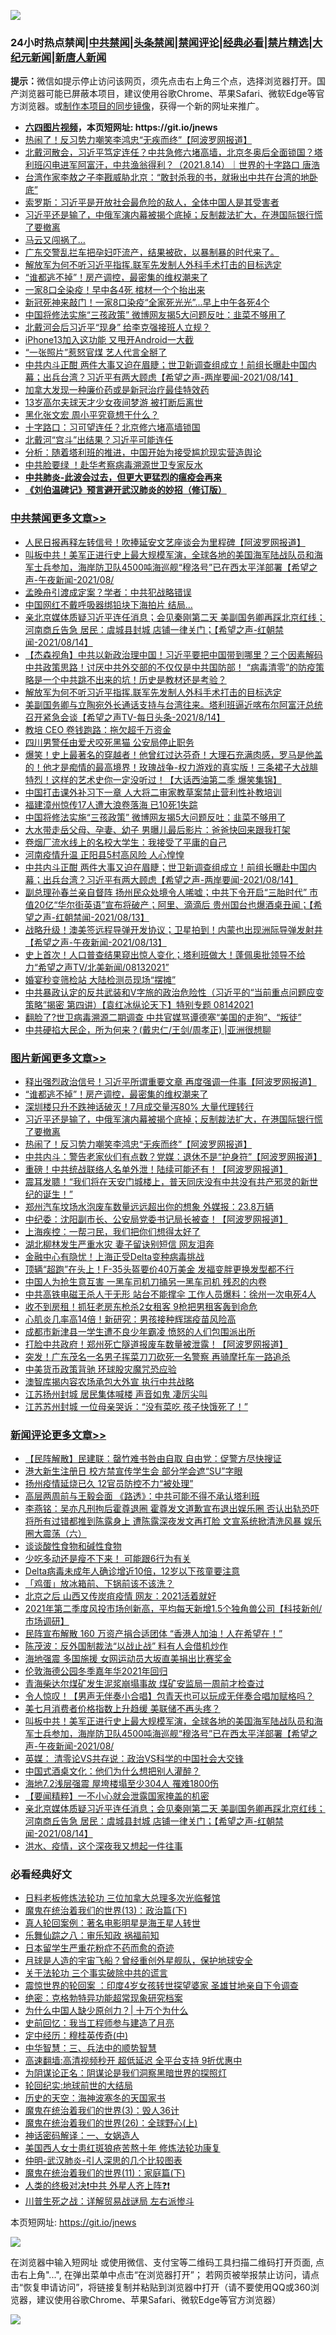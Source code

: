 ![](https://raw.githubusercontent.com/fqnews/bnews/master/64photo/fqnews-qr.jpg)

<div id="tt">
<h3>24小时热点禁闻|<a href="#%E4%B8%AD%E5%85%B1%E7%A6%81%E9%97%BB%E6%9B%B4%E5%A4%9A%E6%96%87%E7%AB%A0">中共禁闻</a>|<a href="#%E5%9B%BE%E7%89%87%E6%96%B0%E9%97%BB%E6%9B%B4%E5%A4%9A%E6%96%87%E7%AB%A0">头条禁闻</a>|<a href="#%E6%96%B0%E9%97%BB%E8%AF%84%E8%AE%BA%E6%9B%B4%E5%A4%9A%E6%96%87%E7%AB%A0">禁闻评论|<a href="#%E5%BF%85%E7%9C%8B%E7%BB%8F%E5%85%B8%E5%A5%BD%E6%96%87">经典必看|<a href="/video.md#%E7%A6%81%E7%89%87%E7%B2%BE%E9%80%89">禁片精选</a>|<a href="https://github.com/fqnews/djy/blob/master/gb/nf1351518.md#1">大纪元新闻</a>|<a href="https://github.com/fqnews/ntdtv/blob/master/gb/prog204.md#1">新唐人新闻</a></h3>
<div><b>提示：</b>微信如提示停止访问该网页，须先点击右上角三个点，选择浏览器打开。国产浏览器可能已屏蔽本项目，建议使用谷歌Chrome、苹果Safari、微软Edge等官方浏览器。或<a href="https://github.com/fqnews/bnews/blob/master/%E5%88%B6%E4%BD%9Cgit%E7%A6%81%E9%97%BB%E9%95%9C%E5%83%8F.md">制作本项目的同步镜像</a>，获得一个新的网址来推广。</div>
<ul>
<li><b><a href="http://d1.bdrive.tk/64.mp4" target="_blank">六四图片视频</a>，本页短网址: https://git.io/jnews</b></li>
<li><a href="/topimagenews/20210814/1606285.md">热闹了！反习势力嘲笑李鸿忠“无疾而终”【阿波罗网报道】</a></li>
<li><a href="/bannedvideo/20210814/1606305.md">北戴河散会，习近平笃定连任？中共急修六堵高墙，北京冬奥后全面锁国？塔利班闪电进军阿富汗，中共渔翁得利？（2021.8.14）｜世界的十字路口 唐浩</a></li>
<li><a href="/cnnews/20210814/1606284.md">台湾作家李敖之子李戡威胁北京：“敢封杀我的书，就揪出中共在台湾的地卧底”</a></li>
<li><a href="/headline/20210814/1606286.md">索罗斯：习近平是开放社会最危险的敌人，全体中国人是其受害者</a></li>
<li><a href="/topimagenews/20210814/1606316.md">习近平还是输了，中俄军演内幕被揭个底掉；反制裁法扩大，在港国际银行慌了要撤离</a></li>
<li><a href="/cnnews/hknews/20210814/1606375.md">马云又闯祸了…</a></li>
<li><a href="/bannedvideo/20210814/1606344.md">广东交警乱拦车把孕妇吓流产，结果被砍，以暴制暴的时代来了。</a></li>
<li><a href="/comments/20210815/1606502.md">解放军为何不听习近平指挥.联军先发制人外科手术打击的目标选定</a></li>
<li><a href="/topimagenews/20210815/1606550.md">“谁都逃不掉”！房产调控，最密集的维权潮来了</a></li>
<li><a href="/worldnews/20210815/1606449.md">一家8口全染疫！早中各4死 棺材一个个抬出来</a></li>
<li><a href="/bannedvideo/20210814/1606297.md">新冠死神来敲门！一家8口染疫“全家死光光”...早上中午各死4个</a></li>
<li><a href="/cbnews/20210815/1606416.md">中国将修法实施“三孩政策” 微博网友揭5大问题反吐：韭菜不够用了</a></li>
<li><a href="/comments/20210815/1606511.md">北戴河会后习近平“现身” 给李克强接班人立规？</a></li>
<li><a href="/cnnews/20210815/1606500.md">iPhone13加入这功能 又甩开Android一大截</a></li>
<li><a href="/yule/20210815/1606431.md">“一张照片”惹怒官煤 艺人代言全掰了</a></li>
<li><a href="/comments/20210814/1606313.md">中共内斗正酣 两件大事又迫在眉睫；世卫新调查组成立！前组长曝赴中国内幕；出兵台湾？习近平有两大顾虑【希望之声-两岸要闻-2021/08/14】</a></li>
<li><a href="/cnnews/20210815/1606499.md">加拿大发现一种廉价药或是新冠治疗最佳特效药</a></li>
<li><a href="/worldnews/20210815/1606477.md">13岁高尔夫球天才少女夜间梦游 被打断后离世</a></li>
<li><a href="/comments/20210815/1606484.md">黑化张文宏 周小平究竟想干什么？</a></li>
<li><a href="/comments/20210815/1606478.md">十字路口：习可望连任？北京修六堵高墙锁国</a></li>
<li><a href="/bannedvideo/20210815/1606493.md">北戴河“宫斗”出结果？习近平可能连任</a></li>
<li><a href="/headline/20210814/1606299.md">分析：随着塔利班的推进，中国开始为接受尴尬现实营造舆论</a></li>
<li><a href="/cnnews/20210814/1606333.md">中共脸要绿 ！赴华考察病毒溯源世卫专家反水</a></li>
<li><b><a href="/comments/20200211/1275071.md" target="_blank">中共肺炎-此波会过去，但更大更猛烈的瘟疫会再来</a></b></li>
<li><b><a href="/comments/20200207/1272816.md" target="_blank">《刘伯温碑记》预言避开武汉肺炎的妙招（修订版）</a></b></li>
</ul>
</div>

<div class="catlist">
<h3><a href="/cbnews/" target="_blank">中共禁闻</a><span><a href="/cbnews/" target="_blank" rel="nofollow">更多文章>></a></span></h3>
<ul>
<li><a href="/cbnews/20210815/1606685.md" target="_blank">人民日报再释左转信号！吹捧延安文艺座谈会为里程碑【阿波罗网报道】</a></li>
<li><a href="/comments/20210815/1606646.md" target="_blank">叫板中共！美军正进行史上最大规模军演，全球各地的美国海军陆战队员和海军士兵参加，海岸防卫队4500吨海巡舰“穆洛号”已在西太平洋部署【希望之声-午夜新闻-2021/08/</a></li>
<li><a href="/cbnews/20210815/1606640.md" target="_blank">孟晚舟引渡成定案？学者：中共犯战略错误</a></li>
<li><a href="/cbnews/20210815/1606633.md" target="_blank">中国网红不戴呼吸器绑铅块下海拍片 结局…</a></li>
<li><a href="/comments/20210815/1606626.md" target="_blank">亲北京媒体质疑习近平连任消息；会见秦刚第二天 美副国务卿再踩北京红线；河南商丘告急 居民：虞城县封城 店铺一律关门；【希望之声-红朝禁闻-2021/08/14】</a></li>
<li><a href="/comments/20210815/1606572.md" target="_blank">【杰森视角】中共以新政治理中国！习近平要把中国带到哪里？三个因素解码中共政策思路！讨厌中共外交部的不仅仅是中共国防部！ “病毒清零”的防疫策略是一个中共跳不出来的坑！历史是教材还是考验？</a></li>
<li><a href="/comments/20210815/1606502.md" target="_blank">解放军为何不听习近平指挥.联军先发制人外科手术打击的目标选定</a></li>
<li><a href="/comments/20210815/1606490.md" target="_blank">美副国务卿与立陶宛外长通话支持与台湾往来。塔利班逼近喀布尔阿富汗总统召开紧急会谈【希望之声TV-每日头条-2021/8/14】</a></li>
<li><a href="/cbnews/20210815/1606481.md" target="_blank">教培 CEO 卷钱跑路：拖欠超千万资金</a></li>
<li><a href="/cbnews/20210815/1606480.md" target="_blank">四川男警任由爱犬咬死黑猫 公安局停止职务</a></li>
<li><a href="/comments/20210815/1606466.md" target="_blank">爆笑！史上最著名的穿越者！他曾红过达芬奇！大理石充满肉感，罗马是他盖的！他才是痴情的最高境界！玫瑰战争-权力游戏的真实版！三条裙子大战腓特烈！这样的艺术史你一定没听过！【大话西油第二季 爆笑集锦】</a></li>
<li><a href="/cbnews/20210815/1606457.md" target="_blank">中国打击课外补习下一章 人大将二审家教草案禁止营利性补教培训</a></li>
<li><a href="/cbnews/20210815/1606456.md" target="_blank">福建漳州惊传17人遭大浪卷落海 已10死1失踪</a></li>
<li><a href="/cbnews/20210815/1606416.md" target="_blank">中国将修法实施“三孩政策” 微博网友揭5大问题反吐：韭菜不够用了</a></li>
<li><a href="/cbnews/20210815/1606415.md" target="_blank">大水带走岳父母、孕妻、幼子 男曝儿最后影片：爸爸快回来跟我打架</a></li>
<li><a href="/cbnews/20210814/1606387.md" target="_blank">卷烟厂流水线上的名校大学生：我接受了平庸的自己</a></li>
<li><a href="/cbnews/20210814/1606366.md" target="_blank">河南疫情升温 正阳县5村高风险 人心惶惶</a></li>
<li><a href="/comments/20210814/1606313.md" target="_blank">中共内斗正酣 两件大事又迫在眉睫；世卫新调查组成立！前组长曝赴中国内幕；出兵台湾？习近平有两大顾虑【希望之声-两岸要闻-2021/08/14】</a></li>
<li><a href="/comments/20210814/1606244.md" target="_blank">副总理孙春兰亲自督阵  扬州民众处境令人唏嘘；中共下令开启“三胎时代”   市值20亿“华尔街英语”宣布将破产；阿里、滴滴后 贵州国台也爆酒桌丑闻；【希望之声-红朝禁闻-2021/08/13】</a></li>
<li><a href="/comments/20210814/1606185.md" target="_blank">战略升级！澳美签远程导弹开发协议；卫星拍到！内蒙也出现洲际导弹发射井【希望之声-午夜新闻-2021/08/13】</a></li>
<li><a href="/comments/20210814/1606184.md" target="_blank">史上首次！人口普查结果窥出惊人变化；塔利班做大！蓬佩奥批领导不给力“希望之声TV/北美新闻/08132021”</a></li>
<li><a href="/cbnews/20210814/1606183.md" target="_blank">婚宴秒变筛检站 大陆检测员现场“摆摊”</a></li>
<li><a href="/comments/20210814/1606180.md" target="_blank">中共暴政认定的反共武装和V字旅的政治危险性（习近平的“当前重点问题应变策略”揭密   第四讲）【袁红冰纵论天下】特别专题 08142021</a></li>
<li><a href="/cbnews/20210814/1606154.md" target="_blank">翻脸了?世卫病毒溯源二期调查 中共官媒骂谭德塞“美国的走狗”、“叛徒”</a></li>
<li><a href="/cbnews/20210814/1606065.md" target="_blank">中共硬掐大民企，所为何来？(戴忠仁/王剑/周孝正) |亚洲很想聊</a></li>

</ul>
</div>
<div class="catlist">
<h3><a href="/topimagenews/" target="_blank">图片新闻</a><span><a href="/topimagenews/" target="_blank" rel="nofollow">更多文章>></a></span></h3>
<ul>
<li><a href="/topimagenews/20210815/1606732.md" target="_blank">释出强烈政治信号！习近平所谓重要文章 再度强调一件事【阿波罗网报道】</a></li>
<li><a href="/topimagenews/20210815/1606550.md" target="_blank">“谁都逃不掉”！房产调控，最密集的维权潮来了</a></li>
<li><a href="/topimagenews/20210814/1606386.md" target="_blank">深圳楼只升不跌神话破灭！7月成交量泻80% 大量代理转行</a></li>
<li><a href="/topimagenews/20210814/1606316.md" target="_blank">习近平还是输了，中俄军演内幕被揭个底掉；反制裁法扩大，在港国际银行慌了要撤离</a></li>
<li><a href="/topimagenews/20210814/1606285.md" target="_blank">热闹了！反习势力嘲笑李鸿忠“无疾而终”【阿波罗网报道】</a></li>
<li><a href="/topimagenews/20210814/1606238.md" target="_blank">中共内斗：警告老家伙们有点数？党媒：退休不是“护身符”【阿波罗网报道】</a></li>
<li><a href="/topimagenews/20210814/1606153.md" target="_blank">重磅！中共统战联络人名单外泄！陆续可能还有！【阿波罗网报道】</a></li>
<li><a href="/topimagenews/20210814/1606114.md" target="_blank">震耳发聩！“我们将在天安门城楼上，普天同庆没有中共没有共产邪灵的新世纪的诞生！”</a></li>
<li><a href="/topimagenews/20210813/1605663.md" target="_blank">郑州汽车坟场水泡废车数量远远超出你的想象 外媒报：23.8万辆</a></li>
<li><a href="/topimagenews/20210813/1605562.md" target="_blank">中纪委：沈阳副市长、公安局党委书记局长被查！【阿波罗网报道】</a></li>
<li><a href="/topimagenews/20210813/1605497.md" target="_blank">上海疾控：一帮刁民，我们把你们想得太好了</a></li>
<li><a href="/topimagenews/20210813/1605359.md" target="_blank">湖北柳林发生严重水灾 妻子留诀别短信 网友泪奔</a></li>
<li><a href="/topimagenews/20210813/1605333.md" target="_blank">金融中心有隐忧！上海正受Delta变种病毒挑战</a></li>
<li><a href="/topimagenews/20210813/1605289.md" target="_blank">顶辆“超跑”在头上！F-35头盔要价40万美金 发福变胖更换发型都不行</a></li>
<li><a href="/topimagenews/20210812/1605020.md" target="_blank">中国人为抢生意互害 一黑车司机刀捅另一黑车司机 残忍的内卷</a></li>
<li><a href="/topimagenews/20210812/1604972.md" target="_blank">中共高铁电磁王杀人于无形 站台不能撑伞 工作人员爆料：徐州一次电死4人</a></li>
<li><a href="/topimagenews/20210812/1604730.md" target="_blank">收不到房租！抓狂老房东枪杀2女租客 9枪把男租客轰到命危</a></li>
<li><a href="/topimagenews/20210812/1604658.md" target="_blank">心肌炎几率高14倍！新研究：男孩接种辉瑞疫苗风险高</a></li>
<li><a href="/topimagenews/20210812/1604636.md" target="_blank">成都市新津县一学生遭不良少年霸凌 愤怒的人们包围派出所</a></li>
<li><a href="/topimagenews/20210811/1604455.md" target="_blank">打脸中共政府！郑州死亡隧道报废车数量被泄露！【阿波罗网报道】</a></li>
<li><a href="/topimagenews/20210811/1604366.md" target="_blank">突发！广东茂名一名男子挥菜刀刀砍死一名警察 再骑摩托车一路追杀</a></li>
<li><a href="/topimagenews/20210811/1604031.md" target="_blank">中美货币政策背驰 环球股灾魔咒恐应验</a></li>
<li><a href="/topimagenews/20210811/1604002.md" target="_blank">澳智库揭内容农场承包大外宣 执行中共战略</a></li>
<li><a href="/topimagenews/20210810/1603766.md" target="_blank">江苏扬州封城 居民集体喊楼 声音如鬼 凄厉尖叫</a></li>
<li><a href="/topimagenews/20210810/1603757.md" target="_blank">江苏苏州封城 一位母亲哭诉：“没有菜吃 孩子快饿死了！”</a></li>

</ul>
</div>
<div class="catlist">
<h3><a href="/comments/" target="_blank">新闻评论</a><span><a href="/comments/" target="_blank" rel="nofollow">更多文章>></a></span></h3>
<ul>
<li><a href="/comments/20210815/1606723.md" target="_blank">【民阵解散】民建联：罄竹难书咎由自取 自由党：促警方尽快搜证</a></li>
<li><a href="/comments/20210815/1606720.md" target="_blank">港大新生注册日 校方禁宣传学生会 部分学会遮“SU”字眼</a></li>
<li><a href="/comments/20210815/1606718.md" target="_blank">扬州疫情延烧已久 12官员防控不力“被处理”</a></li>
<li><a href="/comments/20210815/1606717.md" target="_blank">高层两周前与王毅会面 《路透》：中共可能不得不承认塔利班</a></li>
<li><a href="/comments/20210815/1606706.md" target="_blank">李燕铭：吴亦凡刑拘后霍尊退圈 霍尊发文道歉宣布退出娱乐圈 否认出轨恐吓 将所有过错都推到陈露身上 遭陈露深夜发文再打脸 文宣系统掀清洗风暴 娱乐圈大震荡（六）</a></li>
<li><a href="/comments/20210815/1606697.md" target="_blank">谈谈酸性食物和碱性食物</a></li>
<li><a href="/comments/20210815/1606696.md" target="_blank">少吃多动还是瘦不下来！ 可能跟6行为有关</a></li>
<li><a href="/comments/20210815/1606692.md" target="_blank">Delta病毒未成年人确诊增近10倍，12岁以下孩童要注意</a></li>
<li><a href="/comments/20210815/1606691.md" target="_blank">「鸡蛋」放冰箱前、下锅前该不该洗？</a></li>
<li><a href="/comments/20210815/1606686.md" target="_blank">北京之后 山西又传炭疽疫情 网友：2021活着就好</a></li>
<li><a href="/comments/20210815/1606680.md" target="_blank">2021年第二季度风投市场创新高，平均每天新增1.5个独角兽公司【科技新创/市场调研】</a></li>
<li><a href="/comments/20210815/1606670.md" target="_blank">民阵宣布解散 160 万资产捐合适团体 “香港人加油！人在希望在！”</a></li>
<li><a href="/comments/20210815/1606669.md" target="_blank">陈茂波：反外国制裁法“以战止战” 料有人会借机炒作</a></li>
<li><a href="/comments/20210815/1606668.md" target="_blank">海地强震 多国施援 女网运动员大坂直美捐出比赛奖金</a></li>
<li><a href="/comments/20210815/1606665.md" target="_blank">伦敦海德公园冬季嘉年华2021年回归</a></li>
<li><a href="/comments/20210815/1606653.md" target="_blank">青海柴达尔煤矿发生泥浆崩塌事故 煤矿安监局一周前才检查过</a></li>
<li><a href="/comments/20210815/1606652.md" target="_blank">令人惊叹！【男声无伴奏小合唱】包青天也可以玩成无伴奏合唱加赋格吗？</a></li>
<li><a href="/comments/20210815/1606648.md" target="_blank">美七月消费者价格指数上升趋缓 美联储不再头疼？</a></li>
<li><a href="/comments/20210815/1606646.md" target="_blank">叫板中共！美军正进行史上最大规模军演，全球各地的美国海军陆战队员和海军士兵参加，海岸防卫队4500吨海巡舰“穆洛号”已在西太平洋部署【希望之声-午夜新闻-2021/08/</a></li>
<li><a href="/comments/20210815/1606643.md" target="_blank">英媒： 清零论VS共存说：政治VS科学的中国社会大交锋</a></li>
<li><a href="/comments/20210815/1606642.md" target="_blank">中国式酒桌文化：他们为什么想把别人灌醉？</a></li>
<li><a href="/comments/20210815/1606636.md" target="_blank">海地7.2浅层强震 屋垮楼塌至少304人 罹难1800伤</a></li>
<li><a href="/comments/20210815/1606635.md" target="_blank">【要闻精粹】一不小心就会泄露国家掩盖的机密</a></li>
<li><a href="/comments/20210815/1606626.md" target="_blank">亲北京媒体质疑习近平连任消息；会见秦刚第二天 美副国务卿再踩北京红线；河南商丘告急 居民：虞城县封城 店铺一律关门；【希望之声-红朝禁闻-2021/08/14】</a></li>
<li><a href="/comments/20210815/1606623.md" target="_blank">洪水、疫情，这个深夜我又想起一件往事</a></li>

</ul>
</div>

<div class="catlist">
<h3>必看经典好文</h3>
<ul>
<li><a href="/comments/20200531/1337359.md" target="_blank">日料老板修炼法轮功 三位加拿大总理多次光临餐馆</a></li>
<li><a href="/topimagenews/20180602/951960.md" target="_blank">魔鬼在统治着我们的世界(13)：政治篇(下)</a></li>
<li><a href="/comments/20200523/1332915.md" target="_blank">真人轮回案例：著名电影明星是海王星人转世</a></li>
<li><a href="/tculture/20170717/792953.md" target="_blank">乐舞仙踪之八：审乐知政 祸福前知</a></li>
<li><a href="/comments/20210324/1511732.md" target="_blank">日本留学生严重花粉症不药而愈的奇迹</a></li>
<li><a href="/comments/20200712/1359456.md" target="_blank">月球是人造的宇宙飞船？曾经重创外星舰队，保护地球安全</a></li>
<li><a href="/cbnews/20200703/1354907.md" target="_blank">关于法轮功 三个事实破除中共的谎言</a></li>
<li><a href="/comments/20210307/1499941.md" target="_blank">震惊世界的轮回案 ：印度4岁女孩转世探望婆家 圣雄甘地亲自下令调查</a></li>
<li><a href="/comments/20200705/783265.md" target="_blank">绝密：克格勃特异功能超常现象研究档案</a></li>
<li><a href="/ssgc/20200715/1360940.md" target="_blank">为什么中国人缺少原创力？| 十万个为什么</a></li>
<li><a href="/aomi/history/20141104/323033.md" target="_blank">史前回忆：我当工程师参与建造了月亮</a></li>
<li><a href="/tculture/xiulian/20151105/467870.md" target="_blank">定中经历：穆桂英传奇(中)</a></li>
<li><a href="/comments/20200605/783248.md" target="_blank">中华智慧：三、兵法中的顺势智慧</a></li>
<li><a href="/comments/20210202/1479954.md" target="_blank">高速翻墙:高清视频秒开 超低延迟 全平台支持 9折优惠中</a></li>
<li><a href="/comments/20201031/1423298.md" target="_blank">为阴谋论正名：阴谋论是我们洞察黑暗世界的探照灯</a></li>
<li><a href="/comments/20200920/582873.md" target="_blank">轮回纪实:地球前世的大结局</a></li>
<li><a href="/tculture/xiulian/20170318/732480.md" target="_blank">历史的天空：海神波塞冬的天国家书</a></li>
<li><a href="/topimagenews/20180521/945342.md" target="_blank">魔鬼在统治着我们的世界(3)：毁人36计</a></li>
<li><a href="/comments/20181210/1044798.md" target="_blank">魔鬼在统治着我们的世界(26)：全球野心(上)</a></li>
<li><a href="/comments/20200609/1342224.md" target="_blank">神话密码解译：一、女娲造人</a></li>
<li><a href="/comments/20190126/1070164.md" target="_blank">美国西人女士患红斑狼疮苦熬十年 修炼法轮功康复</a></li>
<li><a href="/comments/20200620/1347687.md" target="_blank">仲明-武汉肺炎-引人深思的几个比较图表</a></li>
<li><a href="/topimagenews/20180530/950691.md" target="_blank">魔鬼在统治着我们的世界(11)：家庭篇(下)</a></li>
<li><a href="/cbnews/20210119/1470579.md" target="_blank">人类的终极对决❗中共 外星人齐上阵❓❗</a></li>
<li><a href="/comments/20200908/1392745.md" target="_blank">川普生死之战：详解贸易战谜局 左右派惨斗</a></li>

</ul>
</div>

本页短网址: https://git.io/jnews

![](https://raw.githubusercontent.com/fqnews/bnews/master/64photo/fqnews-qr.jpg)

在浏览器中输入短网址 或使用微信、支付宝等二维码工具扫描二维码打开页面, 点击右上角"...", 在弹出菜单中点击“在浏览器打开”； 若网页被举报禁止访问，请点击“恢复申请访问”，将链接复制并粘贴到浏览器中打开（请不要使用QQ或360浏览器，建议使用谷歌Chrome、苹果Safari、微软Edge等官方浏览器）

![](https://raw.githubusercontent.com/fqnews/bnews/master/64photo/wx.jpg)